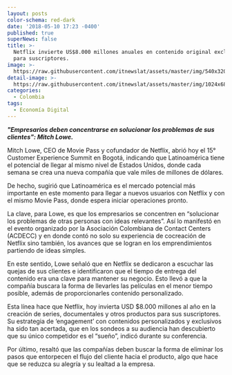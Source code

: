 ```yaml
---
layout: posts
color-schema: red-dark
date: '2018-05-10 17:23 -0400'
published: true
superNews: false
title: >-
  Netflix invierte US$8.000 millones anuales en contenido original exclusivo
  para suscriptores. 
image: >-
  https://raw.githubusercontent.com/itnewslat/assets/master/img/540x320/nextlix-p.jpg
detail-image: >-
  https://raw.githubusercontent.com/itnewslat/assets/master/img/1024x680/nextlix-g.jpg
categories:
  - Colombia
tags:
  - Economía Digital
---
```

_**"Empresarios deben concentrarse en solucionar los problemas de sus clientes": Mitch Lowe.**_

Mitch Lowe, CEO de Movie Pass y cofundador de Netflix, abrió hoy el 15° Customer Experience Summit en Bogotá, indicando que Latinoamérica tiene el potencial de llegar al mismo nivel de Estados Unidos, donde cada semana se crea una nueva compañía que vale miles de millones de dólares.  

De hecho, sugirió que Latinoamérica es el mercado potencial más importante en este momento para llegar a nuevos usuarios con Netflix y con el mismo Movie Pass, donde espera iniciar operaciones pronto.

La clave, para Lowe, es que los empresarios se concentren en “solucionar los problemas de otras personas con ideas relevantes”. Así lo manifestó en el evento organizado por la Asociación Colombiana de Contact Centers (ACDECC) y en donde contó no solo su experiencia de cocreación de Netflix sino también, los avances que se logran en los emprendimientos partiendo de ideas simples.

En este sentido, Lowe señaló que en Netflix se dedicaron a escuchar las quejas de sus clientes e identificaron que el tiempo de entrega del contenido era una clave para mantener su negocio. Esto llevó a que la compañía buscara la forma de llevarles las películas en el menor tiempo posible, además de proporcionarles contenido personalizado.

Esta línea hace que Netflix, hoy invierta USD $8.000 millones al año en la creación de series, documentales y otros productos para sus suscriptores. Su estrategia de ‘engagement’ con contenidos personalizados y exclusivos  ha sido tan acertada, que en los sondeos a su audiencia han descubierto que su único competidor es el “sueño”, indicó durante su conferencia.

Por último, resaltó que las compañías deben buscar la forma de eliminar los pasos que entorpecen el flujo del cliente hacia el producto, algo que hace que se reduzca su alegría y su lealtad a la empresa.
